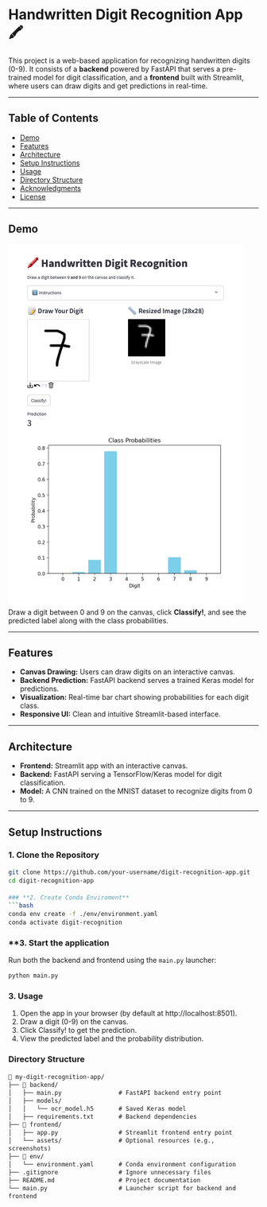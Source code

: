 # **Handwritten Digit Recognition App 🖍️**

This project is a web-based application for recognizing handwritten digits (0-9). It consists of a **backend** powered by FastAPI that serves a pre-trained model for digit classification, and a **frontend** built with Streamlit, where users can draw digits and get predictions in real-time.

---

## **Table of Contents**
- [Demo](#demo)  
- [Features](#features)  
- [Architecture](#architecture)  
- [Setup Instructions](#setup-instructions)  
- [Usage](#usage)  
- [Directory Structure](#directory-structure)  
- [Acknowledgments](#acknowledgments)  
- [License](#license)  

---

## **Demo**
![App Screenshot](frontend/assets/app-screenshot.png)  
Draw a digit between 0 and 9 on the canvas, click **Classify!**, and see the predicted label along with the class probabilities.

---

## **Features**
- **Canvas Drawing:** Users can draw digits on an interactive canvas.
- **Backend Prediction:** FastAPI backend serves a trained Keras model for predictions.
- **Visualization:** Real-time bar chart showing probabilities for each digit class.
- **Responsive UI:** Clean and intuitive Streamlit-based interface.

---

## **Architecture**
- **Frontend:** Streamlit app with an interactive canvas.
- **Backend:** FastAPI serving a TensorFlow/Keras model for digit classification.
- **Model:** A CNN trained on the MNIST dataset to recognize digits from 0 to 9.

---

## **Setup Instructions**

### **1. Clone the Repository**
```bash
git clone https://github.com/your-username/digit-recognition-app.git
cd digit-recognition-app

### **2. Create Conda Enviroment**
```bash
conda env create -f ./env/environment.yaml
conda activate digit-recognition
```
### **3. Start the application
Run both the backend and frontend using the `main.py` launcher:
```bash
python main.py
```

### **3. Usage**
1. Open the app in your browser (by default at http://localhost:8501).
2. Draw a digit (0-9) on the canvas.
3. Click Classify! to get the prediction.
4. View the predicted label and the probability distribution.

### **Directory Structure**
```
📂 my-digit-recognition-app/
├── 📂 backend/
│   ├── main.py                # FastAPI backend entry point
│   ├── models/
│   │   └── ocr_model.h5       # Saved Keras model
│   ├── requirements.txt       # Backend dependencies
├── 📂 frontend/
│   ├── app.py                 # Streamlit frontend entry point
│   └── assets/                # Optional resources (e.g., screenshots)
├── 📂 env/
│   └── environment.yaml       # Conda environment configuration
├── .gitignore                 # Ignore unnecessary files
├── README.md                  # Project documentation
└── main.py                    # Launcher script for backend and frontend
```